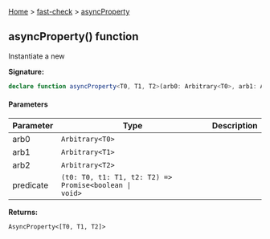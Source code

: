 [Home](/) &gt; [fast-check](../fast-check.md) &gt; [asyncProperty](asyncProperty_2.md)

## asyncProperty() function

Instantiate a new 

<b>Signature:</b>

```typescript
declare function asyncProperty<T0, T1, T2>(arb0: Arbitrary<T0>, arb1: Arbitrary<T1>, arb2: Arbitrary<T2>, predicate: (t0: T0, t1: T1, t2: T2) => Promise<boolean | void>): AsyncProperty<[T0, T1, T2]>;
```

#### Parameters

|  Parameter | Type | Description |
|  --- | --- | --- |
|  arb0 | <code>Arbitrary&lt;T0&gt;</code> |  |
|  arb1 | <code>Arbitrary&lt;T1&gt;</code> |  |
|  arb2 | <code>Arbitrary&lt;T2&gt;</code> |  |
|  predicate | <code>(t0: T0, t1: T1, t2: T2) =&gt; Promise&lt;boolean &#124; void&gt;</code> |  |

<b>Returns:</b>

`AsyncProperty<[T0, T1, T2]>`

